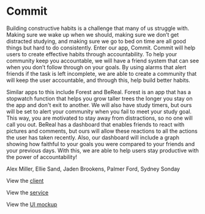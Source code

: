 # Commit

Building constructive habits is a challenge that many of us struggle with. Making sure we wake up when we should, making sure we don’t get distracted studying, 
and making sure we go to bed on time are all good things but hard to do consistently. Enter our app, Commit. Commit will help users to create effective habits through accountability. 
To help your community keep you accountable, we will have a friend system that can see when you don’t follow through on your goals. 
By using alarms that alert friends if the task is left incomplete, we are able to create a community that will keep the user accountable, and through this, help build better habits.

Similar apps to this include Forest and BeReal. Forest is an app that has a stopwatch function that helps you grow taller trees the longer you stay on the app and don't exit to another. 
We will also have study timers, but ours will be set to alert your community when you fail to meet your study goal. 
This way, you are motivated to stay away from distractions, so no one will call you out. BeReal has a dashboard that enables friends to react with pictures and comments, 
but ours will allow these reactions to all the actions the user has taken recently. Also, our dashboard will include a graph showing how faithful to your goals
you were compared to your friends and your previous days. With this, we are able to help users stay productive with the power of accountability!

Alex Miller, Ellie Sand, Jaden Brookens, Palmer Ford, Sydney Sonday

View the [client](https://github.com/calvin-cs262-takeitEasy/Client)

View the [service](https://github.com/calvin-cs262-takeitEasy/Service)

View the [UI mockup](https://www.figma.com/file/g9hejG4taPk42DKdKYNv4l/Commit-App-UI-draft?type=design&node-id=0-1&mode=design&t=SLXV2oW4tdpySbBY-0)